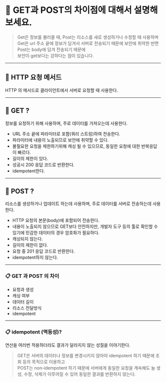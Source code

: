 # 🎯 GET과 POST의 차이점에 대해서 설명해보세요.

> Get은 정보를 불러올 때, Post는 리소스를 새로 생성하거나 수정할 때 사용하며<br>Get은 url 주소 끝에 정보가 담겨서 서버로 전송되기 때문에 보안에 취약한 반면 Post는 body에 담겨 전송되기 때문에<br>보안이 get보다는 강하다는 점이 있습니다.

---

## 📝 HTTP 요청 메서드

HTTP 의 메서드로 클라이언트에서 서버로 요청할 때 사용한다.

---

## 📝 GET ?

정보를 요청하기 위해 사용하며, 주로 데이터를 가져오는데 사용한다.

- URL 주소 끝에 파라미터로 포함(쿼리 스트링)하여 전송한다.
- 파라미터에 내용이 노출되므로 보안에 취약할 수 있다.
- 불필요한 요청을 제한하기위해 캐싱 될 수 있으므로, 동일한 요청에 대한 반복응답이 빠르다.
- 길이의 제한이 있다.
- 성공시 200 응답 코드로 반환한다.
- idempotent한다.

---

## 📝 POST ?

리소스를 생성하거나 업데이트 하는데 사용하며, 주로 데이터를 서버로 전송하는데 사용한다.

- HTTP 요청의 본문(body)에 포함되어 전송한다.
- 내용이 노출되지 않으므로 GET보다 안전하지만, 개발자 도구 등의 툴로 확인할 수 있기에 민감한 데이터의 경우 암호화가 필요하다.
- 캐싱되지 않는다.
- 길이의 제한이 없다.
- 요청 중 201 응답 코드로 반환한다.
- idempotent하지 않는다.

---

### 📋 GET 과 POST 의 차이

- 요청과 생성
- 캐싱 여부
- 데이터 길이
- 리소스 전달방식
- idempotent

---

### 📋 idempotent (멱등성)?

연산을 여러번 적용하더라도 결과가 달라지지 않는 성질을 이야기한다.

> GET은 서버의 데이터나 정보를 변경시키지 않아야 idempotent 하기 때문에 조회 등의 목적으로 이용하고 <br>POST는 non-idempotent 하기 때문에 서버에게 동일한 요청을 계속해도 늘 생성, 수정, 삭제가 이루어질 수 있어 동일한 결과를 반환하지 않는다.
